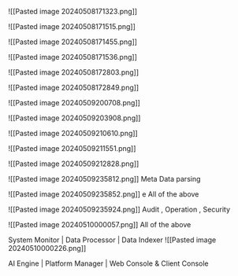 
![[Pasted image 20240508171323.png]]

![[Pasted image 20240508171515.png]]

![[Pasted image 20240508171455.png]]

![[Pasted image 20240508171536.png]]

![[Pasted image 20240508172803.png]]

![[Pasted image 20240508172849.png]]


![[Pasted image 20240509200708.png]]

![[Pasted image 20240509203908.png]]

![[Pasted image 20240509210610.png]]

![[Pasted image 20240509211551.png]]

![[Pasted image 20240509212828.png]]

![[Pasted image 20240509235812.png]]
Meta Data parsing

![[Pasted image 20240509235852.png]]
e All of the above

![[Pasted image 20240509235924.png]]
Audit , Operation , Security

![[Pasted image 20240510000057.png]]
All of the above


System Monitor | Data Processor | Data Indexer
![[Pasted image 20240510000226.png]]


AI Engine | Platform Manager | Web Console & Client Console
